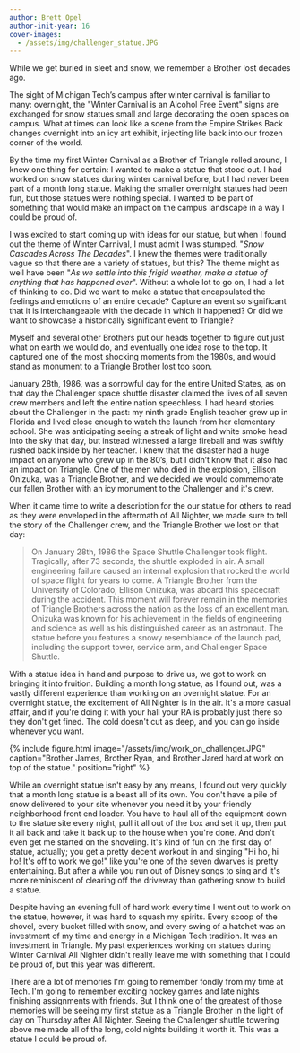 ```yaml
---
author: Brett Opel
author-init-year: 16
cover-images:
  - /assets/img/challenger_statue.JPG
---
```


While we get buried in sleet and snow, we remember a Brother lost decades ago.

<!-- excerpt -->

The sight of Michigan Tech’s campus after winter carnival is familiar to many: overnight, the "Winter Carnival is an Alcohol Free Event" signs are exchanged for snow statues small and large decorating the open spaces on campus. What at times can look like a scene from the Empire Strikes Back changes overnight into an icy art exhibit, injecting life back into our frozen corner of the world.

By the time my first Winter Carnival as a Brother of Triangle rolled around, I knew one thing for certain: I wanted to make a statue that stood out. I had worked on snow statues during winter carnival before, but I had never been part of a month long statue. Making the smaller overnight statues had been fun, but those statues were nothing special. I wanted to be part of something that would make an impact on the campus landscape in a way I could be proud of.

I was excited to start coming up with ideas for our statue, but when I found out the theme of Winter Carnival, I must admit I was stumped. "*Snow Cascades Across The Decades*". I knew the themes were traditionally vague so that there are a variety of statues, but this? The theme might as well have been "*As we settle into this frigid weather, make a statue of anything that has happened ever*". Without a whole lot to go on, I had a lot of thinking to do. Did we want to make a statue that encapsulated the feelings and emotions of an entire decade? Capture an event so significant that it is interchangeable with the decade in which it happened? Or did we want to showcase a historically significant event to Triangle?

Myself and several other Brothers put our heads together to figure out just what on earth we would do, and eventually one idea rose to the top. It captured one of the most shocking moments from the 1980s, and would stand as monument to a Triangle Brother lost too soon.

January 28th, 1986, was a sorrowful day for the entire United States, as on that day the Challenger space shuttle disaster claimed the lives of all seven crew members and left the entire nation speechless. I had heard stories about the Challenger in the past: my ninth grade English teacher grew up in Florida and lived close enough to watch the launch from her elementary school. She was anticipating seeing a streak of light and white smoke head into the sky that day, but instead witnessed a large fireball and was swiftly rushed back inside by her teacher. I knew that the disaster had a huge impact on anyone who grew up in the 80’s, but I didn’t know that it also had an impact on Triangle. One of the men who died in the explosion, Ellison Onizuka, was a Triangle Brother, and we decided we would commemorate our fallen Brother with an icy monument to the Challenger and it's crew.

When it came time to write a description for the our statue for others to read as they were enveloped in the aftermath of All Nighter, we made sure to tell the story of the Challenger crew, and the Triangle Brother we lost on that day:
> On January 28th, 1986 the Space Shuttle Challenger took flight. Tragically, after 73 seconds, the shuttle exploded in air. A small engineering failure caused an internal explosion that rocked the world of space flight for years to come. A Triangle Brother from the University of Colorado, Ellison Onizuka, was aboard this spacecraft during the accident. This moment will forever remain in the memories of Triangle Brothers across the nation as the loss of an excellent man. Onizuka was known for his achievement in the fields of engineering and science as well as his distinguished career as an astronaut. The statue before you features a snowy resemblance of the launch pad, including the support tower, service arm, and Challenger Space Shuttle.

With a statue idea in hand and purpose to drive us, we got to work on bringing it into fruition. Building a month long statue, as I found out, was a vastly different experience than working on an overnight statue. For an overnight statue, the excitement of All Nighter is in the air. It's a more casual affair, and if you're doing it with your hall your RA is probably just there so they don't get fined. The cold doesn't cut as deep, and you can go inside whenever you want.

{% include figure.html image="/assets/img/work_on_challenger.JPG" caption="Brother James, Brother Ryan, and Brother Jared hard at work on top of the statue." position="right" %}

While an overnight statue isn't easy by any means, I found out very quickly that a month long statue is a beast all of its own. You don't have a pile of snow delivered to your site whenever you need it by your friendly neighborhood front end loader. You have to haul all of the equipment down to the statue site every night, pull it all out of the box and set it up, then put it all back and take it back up to the house when you're done. And don't even get me started on the shoveling. It's kind of fun on the first day of statue, actually; you get a pretty decent workout in and singing "Hi ho, hi ho! It's off to work we go!" like you're one of the seven dwarves is pretty entertaining. But after a while you run out of Disney songs to sing and it's more reminiscent of clearing off the driveway than gathering snow to build a statue.

Despite having an evening full of hard work every time I went out to work on the statue, however, it was hard to squash my spirits. Every scoop of the shovel, every bucket filled with snow, and every swing of a hatchet was an investment of my time and energy in a Michigan Tech tradition. It was an investment in Triangle. My past experiences working on statues during Winter Carnival All Nighter didn't really leave me with something that I could be proud of, but this year was different.

There are a lot of memories I'm going to remember fondly from my time at Tech. I'm going to remember exciting hockey games and late nights finishing assignments with friends. But I think one of the greatest of those memories will be seeing my first statue as a Triangle Brother in the light of day on Thursday after All Nighter. Seeing the Challenger shuttle towering above me made all of the long, cold nights building it worth it. This was a statue I could be proud of.
